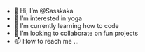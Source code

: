 - 👋 Hi, I’m @Sasskaka
- 👀 I’m interested in yoga
- 🌱 I’m currently learning how to code
- 💞️ I’m looking to collaborate on fun projects
- 📫 How to reach me ...

<!---
Sasskaka/Sasskaka is a ✨ special ✨ repository because its `README.md` (this file) appears on your GitHub profile.
You can click the Preview link to take a look at your changes.
--->
